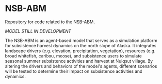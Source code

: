 # NSB-ABM
Repository for code related to the NSB-ABM.

*MODEL STILL IN DEVELOPMENT*

The NSB-ABM is an agent-based model that serves as a simulation platform for subsistence harvest dynamics on the north slope of Alaska. It integrates landscape drivers (e.g. elevation, precipitation, vegetation), resources (e.g. broad whitefish, caribou, moose), and subsistence users to simulate seasonal summer subsistence activities and harvest at Nuiqsut village. By altering the drivers and behaviors of the model's agents, different scenarios will be tested to determine their impact on subsistence activities and dynamics.
